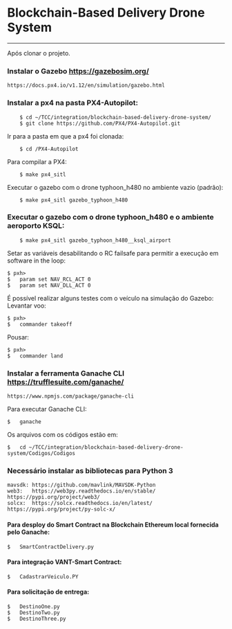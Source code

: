 # Blockchain-Based Delivery Drone System

--------------------------------------------------------------------------------------------------------------
Após clonar o projeto.


### Instalar o Gazebo  https://gazebosim.org/

	https://docs.px4.io/v1.12/en/simulation/gazebo.html

### Instalar a px4 na pasta PX4-Autopilot:

    	$ cd ~/TCC/integration/blockchain-based-delivery-drone-system/
    	$ git clone https://github.com/PX4/PX4-Autopilot.git

Ir para a pasta em que a px4 foi clonada:

    	$ cd /PX4-Autopilot

Para compilar a PX4:

    	$ make px4_sitl

Executar o gazebo com o drone typhoon_h480 no ambiente vazio (padrão):

    	$ make px4_sitl gazebo_typhoon_h480

### Executar o gazebo com o drone typhoon_h480 e o ambiente aeroporto KSQL:

    	$ make px4_sitl gazebo_typhoon_h480__ksql_airport

	
Setar as variáveis desabilitando o RC failsafe para permitir a execução em software in the loop:

	$ pxh>
	$	param set NAV_RCL_ACT 0
	$	param set NAV_DLL_ACT 0

É possível realizar alguns testes com o veículo na simulação do Gazebo:
Levantar voo:

	$ pxh> 
	$	commander takeoff	
	
Pousar:

	$ pxh>
	$	commander land
	
### Instalar a ferramenta Ganache CLI https://trufflesuite.com/ganache/ 

	https://www.npmjs.com/package/ganache-cli
	
Para executar Ganache CLI:

	$ 	ganache

Os arquivos com os códigos estão em:

	$ 	cd ~/TCC/integration/blockchain-based-delivery-drone-system/Codigos/Codigos
	
### Necessário instalar as bibliotecas para Python 3

	mavsdk: https://github.com/mavlink/MAVSDK-Python
	web3: 	https://web3py.readthedocs.io/en/stable/   	https://pypi.org/project/web3/
	solcx:  https://solcx.readthedocs.io/en/latest/ 	https://pypi.org/project/py-solc-x/	

#### Para desploy do Smart Contract na Blockchain Ethereum local fornecida pelo Ganache:

	$ 	SmartContractDelivery.py 
	
#### Para integração VANT-Smart Contract:
	
	$ 	CadastrarVeiculo.PY

#### Para solicitação de entrega: 

	$	DestinoOne.py
	$	DestinoTwo.py
	$	DestinoThree.py

